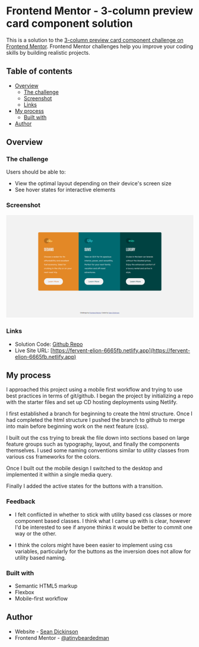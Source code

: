 # Frontend Mentor - 3-column preview card component solution

This is a solution to the [3-column preview card component challenge on Frontend Mentor](https://www.frontendmentor.io/challenges/3column-preview-card-component-pH92eAR2-). Frontend Mentor challenges help you improve your coding skills by building realistic projects. 

## Table of contents

- [Overview](#overview)
  - [The challenge](#the-challenge)
  - [Screenshot](#screenshot)
  - [Links](#links)
- [My process](#my-process)
  - [Built with](#built-with)
- [Author](#author)


## Overview

### The challenge

Users should be able to:

- View the optimal layout depending on their device's screen size
- See hover states for interactive elements

### Screenshot

![](./screenshot.png)


### Links

- Solution Code: [Github Repo](https://github.com/atinybeardedman/3-column-preview-card-component)
- Live Site URL: [https://fervent-elion-6665fb.netlify.app](https://fervent-elion-6665fb.netlify.app)

## My process

I approached this project using a mobile first workflow and trying to use best practices in terms of git/github. I began the project by initializing a repo with the starter files and set up CD hosting deployments using Netlify. 

I first established a branch for beginning to create the html structure. Once I had completed the html structure I pushed the branch to github to merge into main before beginning work on the next feature (css).

I built out the css trying to break the file down into sections based on large feature groups such as typography, layout, and finally the components themselves. I used some naming conventions similar to utility classes from various css frameworks for the colors. 

Once I built out the mobile design I switched to the desktop and implemented it within a single media query. 

Finally I added the active states for the buttons with a transition.

### Feedback

- I felt conflicted in whether to stick with utility based css classes or more component based classes. I think what I came up with is clear, however I'd be interested to see if anyone thinks it would be better to commit one way or the other.

- I think the colors might have been easier to implement using css variables, particularly for the buttons as the inversion does not allow for utility based naming.

### Built with

- Semantic HTML5 markup
- Flexbox
- Mobile-first workflow







## Author

- Website - [Sean Dickinson](https://seandickinson.dev)
- Frontend Mentor - [@atinybeardedman](https://www.frontendmentor.io/profile/atinybeardedman)
